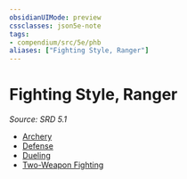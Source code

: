 ```yaml
---
obsidianUIMode: preview
cssclasses: json5e-note
tags:
- compendium/src/5e/phb
aliases: ["Fighting Style, Ranger"]
---
```

# Fighting Style, Ranger
*Source: SRD 5.1* 

- [Archery](compendium/optional-features/archery.md)
- [Defense](compendium/optional-features/defense.md)
- [Dueling](compendium/optional-features/dueling.md)
- [Two-Weapon Fighting](compendium/optional-features/two-weapon-fighting.md)